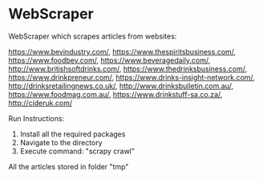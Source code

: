 # WebScraper
WebScraper which scrapes articles from websites:

https://www.bevindustry.com/,
https://www.thespiritsbusiness.com/,
https://www.foodbev.com/,
https://www.beveragedaily.com/,
http://www.britishsoftdrinks.com/,
https://www.thedrinksbusiness.com/,
https://www.drinkpreneur.com/,
https://www.drinks-insight-network.com/,
http://drinksretailingnews.co.uk/,
http://www.drinksbulletin.com.au/,
https://www.foodmag.com.au/,
https://www.drinkstuff-sa.co.za/,
http://cideruk.com/


Run Instructions:

1. Install all the required packages
2. Navigate to the directory
3. Execute command: "scrapy crawl"

All the articles stored in folder "tmp"
